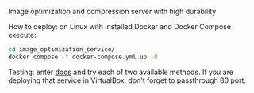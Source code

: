 Image optimization and compression server with high durability


How to deploy: on Linux with installed Docker and Docker Compose execute:

```bash
cd image_optimization_service/
docker compose -f docker-compose.yml up -d
```

Testing: enter [docs](http://127.0.0.1/docs#/) and try each of two available methods.
If you are deploying that service in VirtualBox, don't forget to passthrough 80 port.
